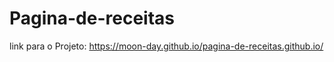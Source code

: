# Pagina-de-receitas
 
 link para o Projeto: https://moon-day.github.io/pagina-de-receitas.github.io/


